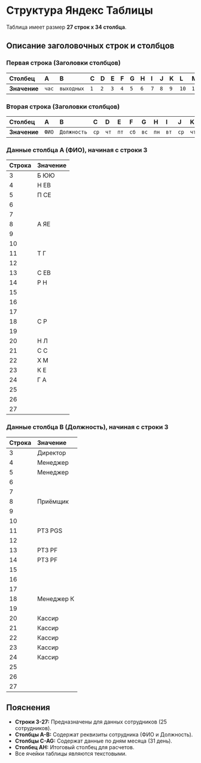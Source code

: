 # Структура Яндекс Таблицы

Таблица имеет размер **27 строк x 34 столбца**.

## Описание заголовочных строк и столбцов

### Первая строка (Заголовки столбцов)

| Столбец | A     | B         | C | D | E | F | G | H | I | J | K | L | M | N | O | P | Q | R | S | T | U | V | W | X | Y | Z | AA | AB | AC | AD | AE | AF | AG | AH    |
|:--------|:------|:----------|:--|:--|:--|:--|:--|:--|:--|:--|:--|:--|:--|:--|:--|:--|:--|:--|:--|:--|:--|:--|:--|:--|:--|:--|:---|:---|:---|:---|:---|:---|:---|:------|
| **Значение** | `час` | `выходных` | `1` | `2` | `3` | `4` | `5` | `6` | `7` | `8` | `9` | `10` | `11` | `12` | `13` | `14` | `15` | `16` | `17` | `18` | `19` | `20` | `21` | `22` | `23` | `24` | `25` | `26` | `27` | `28` | `29` | `30` | `31` | `Итог` |

### Вторая строка (Заголовки столбцов)

| Столбец | A       | B         | C   | D   | E   | F   | G   | H   | I   | J   | K   | L   | M   | N   | O   | P   | Q   | R   | S   | T   | U   | V   | W   | X   | Y   | Z   | AA  | AB  | AC  | AD  | AE  | AF  | AG  | AH |
|:--------|:--------|:----------|:----|:----|:----|:----|:----|:----|:----|:----|:----|:----|:----|:----|:----|:----|:----|:----|:----|:----|:----|:----|:----|:----|:----|:----|:----|:----|:----|:----|:----|:----|:----|:---|
| **Значение** | `ФИО` | `Должность` | `ср` | `чт` | `пт` | `сб` | `вс` | `пн` | `вт` | `ср` | `чт` | `пт` | `сб` | `вс` | `пн` | `вт` | `ср` | `чт` | `пт` | `сб` | `вс` | `пн` | `вт` | `ср` | `чт` | `пт` | `сб` | `вс` | `пн` | `вт` | `ср` | `чт` | `пт` | |

### Данные столбца A (ФИО), начиная с строки 3

| Строка | Значение |
|:-------|:---------|
| 3      | Б ЮЮ     |
| 4      | Н ЕВ     |
| 5      | П СЕ     |
| 6      |          |
| 7      |          |
| 8      | А ЯЕ     |
| 9      |          |
| 10     |          |
| 11     | Т Г      |
| 12     |          |
| 13     | С ЕВ     |
| 14     | Р Н      |
| 15     |          |
| 16     |          |
| 17     |          |
| 18     | С Р      |
| 19     |          |
| 20     | Н Л      |
| 21     | С С      |
| 22     | Х М      |
| 23     | К Е      |
| 24     | Г А      |
| 25     |          |
| 26     |          |
| 27     |          |

### Данные столбца B (Должность), начиная с строки 3

| Строка | Значение     |
|:-------|:-------------|
| 3      | Директор     |
| 4      | Менеджер     |
| 5      | Менеджер     |
| 6      |              |
| 7      |              |
| 8      | Приёмщик     |
| 9      |              |
| 10     |              |
| 11     | РТЗ PGS      |
| 12     |              |
| 13     | РТЗ PF       |
| 14     | РТЗ PF       |
| 15     |              |
| 16     |              |
| 17     |              |
| 18     | Менеджер К   |
| 19     |              |
| 20     | Кассир       |
| 21     | Кассир       |
| 22     | Кассир       |
| 23     | Кассир       |
| 24     | Кассир       |
| 25     |              |
| 26     |              |
| 27     |              |

## Пояснения

*   **Строки 3-27:** Предназначены для данных сотрудников (25 сотрудников).
*   **Столбцы A-B:** Содержат реквизиты сотрудника (ФИО и Должность).
*   **Столбцы C-AG:** Содержат данные по дням месяца (31 день).
*   **Столбец AH:** Итоговый столбец для расчетов.
*   Все ячейки таблицы являются текстовыми.
